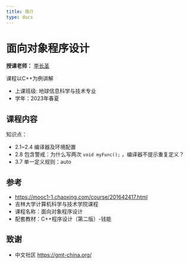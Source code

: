 ```yaml
---
title: 简介
type: docs
---
```


# 面向对象程序设计

**授课老师：** [李长圣](https://geovbox.com/about/lichangsheng/)

课程以C++为例讲解

- 上课班级: 地球信息科学与技术专业
- 学年：2023年春夏

## 课程内容

知识点：

- 2.1~2.4 编译器及环境配置
- 2.8 包含警戒：为什么写两次 `void myFunc();` ，编译器不提示重复定义？
- 3.7 单一定义规则：auto

## 参考

- https://mooc1-1.chaoxing.com/course/201642417.html
- 吉林大学计算机科学与技术学院课程
- 课程名称：面向对象程序设计
- 配套教材：C++程序设计（第二版）-钱能

## 致谢

-  中文社区 https://gmt-china.org/



